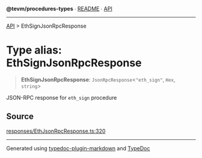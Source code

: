 **@tevm/procedures-types** ∙ [README](../README.md) ∙ [API](../API.md)

***

[API](../API.md) > EthSignJsonRpcResponse

# Type alias: EthSignJsonRpcResponse

> **EthSignJsonRpcResponse**: `JsonRpcResponse`\<`"eth_sign"`, `Hex`, `string`\>

JSON-RPC response for `eth_sign` procedure

## Source

[responses/EthJsonRpcResponse.ts:320](https://github.com/evmts/tevm-monorepo/blob/main/packages/procedures-types/src/responses/EthJsonRpcResponse.ts#L320)

***
Generated using [typedoc-plugin-markdown](https://www.npmjs.com/package/typedoc-plugin-markdown) and [TypeDoc](https://typedoc.org/)
